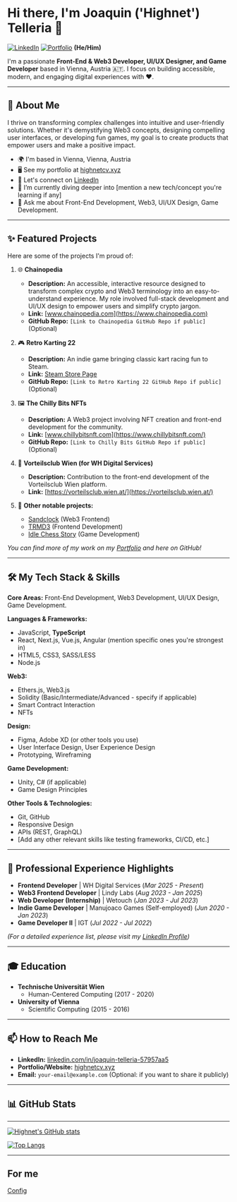 # Hi there, I'm Joaquin ('Highnet') Telleria 👋

<a href="https://www.linkedin.com/in/joaquin-telleria-57957aa5" target="_blank"><img src="https://img.shields.io/badge/LinkedIn-0077B5?style=for-the-badge&logo=linkedin&logoColor=white" alt="LinkedIn"/></a>
<a href="https://highnetcv.xyz/" target="_blank"><img src="https://img.shields.io/badge/Portfolio-highnetcv.xyz-brightgreen?style=for-the-badge" alt="Portfolio"/></a>
**(He/Him)**

I'm a passionate **Front-End & Web3 Developer, UI/UX Designer, and Game Developer** based in Vienna, Austria 🇦🇹. I focus on building accessible, modern, and engaging digital experiences with ❤️.

---

## 🚀 About Me

I thrive on transforming complex challenges into intuitive and user-friendly solutions. Whether it's demystifying Web3 concepts, designing compelling user interfaces, or developing fun games, my goal is to create products that empower users and make a positive impact.

* 🌍 I'm based in Vienna, Vienna, Austria
* 🖥️ See my portfolio at [highnetcv.xyz](https://highnetcv.xyz/)
* 🤝 Let's connect on [LinkedIn](https://www.linkedin.com/in/joaquin-telleria-57957aa5)
* 🌱 I’m currently diving deeper into [mention a new tech/concept you're learning if any]
* 💬 Ask me about Front-End Development, Web3, UI/UX Design, Game Development.

---

## ✨ Featured Projects

Here are some of the projects I'm proud of:

1.  🌐 **Chainopedia**
    * **Description:** An accessible, interactive resource designed to transform complex crypto and Web3 terminology into an easy-to-understand experience. My role involved full-stack development and UI/UX design to empower users and simplify crypto jargon.
    * **Link:** [www.chainopedia.com](https://www.chainopedia.com)
    * **GitHub Repo:** `[Link to Chainopedia GitHub Repo if public]` (Optional)

2.  🎮 **Retro Karting 22**
    * **Description:** An indie game bringing classic kart racing fun to Steam.
    * **Link:** [Steam Store Page](https://store.steampowered.com/app/1906070/Retro_Karting_22/)
    * **GitHub Repo:** `[Link to Retro Karting 22 GitHub Repo if public]` (Optional)

3.  🖼️ **The Chilly Bits NFTs**
    * **Description:** A Web3 project involving NFT creation and front-end development for the community.
    * **Link:** [www.chillybitsnft.com](https://www.chillybitsnft.com/)
    * **GitHub Repo:** `[Link to Chilly Bits GitHub Repo if public]` (Optional)

4.  🏢 **Vorteilsclub Wien (for WH Digital Services)**
    * **Description:** Contribution to the front-end development of the Vorteilsclub Wien platform.
    * **Link:** [https://vorteilsclub.wien.at/](https://vorteilsclub.wien.at/)

5.  🔗 **Other notable projects:**
    * [Sandclock](https://app.sandclock.org/) (Web3 Frontend)
    * [TRMD3](https://trmd3.com/) (Frontend Development)
    * [Idle Chess Story](https://store.steampowered.com/app/1067110/Idle_Chess_Story/) (Game Development)

*You can find more of my work on my [Portfolio](https://highnetcv.xyz/) and here on GitHub!*

---

## 🛠️ My Tech Stack & Skills

**Core Areas:** Front-End Development, Web3 Development, UI/UX Design, Game Development.

**Languages & Frameworks:**
* JavaScript, **TypeScript**
* React, Next.js, Vue.js, Angular (mention specific ones you're strongest in)
* HTML5, CSS3, SASS/LESS
* Node.js

**Web3:**
* Ethers.js, Web3.js
* Solidity (Basic/Intermediate/Advanced - specify if applicable)
* Smart Contract Interaction
* NFTs

**Design:**
* Figma, Adobe XD (or other tools you use)
* User Interface Design, User Experience Design
* Prototyping, Wireframing

**Game Development:**
* Unity, C# (if applicable)
* Game Design Principles

**Other Tools & Technologies:**
* Git, GitHub
* Responsive Design
* APIs (REST, GraphQL)
* [Add any other relevant skills like testing frameworks, CI/CD, etc.]

---

## 💼 Professional Experience Highlights

* **Frontend Developer** | WH Digital Services (_Mar 2025 - Present_)
* **Web3 Frontend Developer** | Lindy Labs (_Aug 2023 - Jan 2025_)
* **Web Developer (Internship)** | Wetouch (_Jan 2023 - Jul 2023_)
* **Indie Game Developer** | Manujoaco Games (Self-employed) (_Jun 2020 - Jan 2023_)
* **Game Developer II** | IGT (_Jul 2022 - Jul 2022_)

*(For a detailed experience list, please visit my [LinkedIn Profile](https://www.linkedin.com/in/joaquin-telleria-57957aa5))*

---

## 🎓 Education

* **Technische Universität Wien**
    * Human-Centered Computing (2017 - 2020)
* **University of Vienna**
    * Scientific Computing (2015 - 2016)

---

## 📫 How to Reach Me

* **LinkedIn:** [linkedin.com/in/joaquin-telleria-57957aa5](https://www.linkedin.com/in/joaquin-telleria-57957aa5)
* **Portfolio/Website:** [highnetcv.xyz](https://highnetcv.xyz/)
* **Email:** `your-email@example.com` (Optional: if you want to share it publicly)

---

## 📊 GitHub Stats

---

[![Highnet's GitHub stats](https://github-readme-stats.vercel.app/api?username=highnet)](https://github.com/anuraghazra/github-readme-stats)

[![Top Langs](https://github-readme-stats.vercel.app/api/top-langs/?username=highnet&layout=compact)](https://github.com/anuraghazra/github-readme-stats)

---

## For me
[Config](https://github.com/highnet/config)
